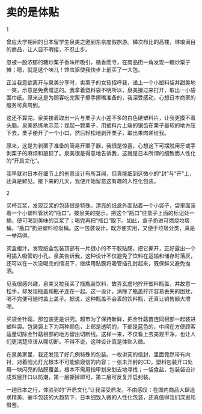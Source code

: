 # 卖的是体贴

1

曾应大学期间的日本留学生泉美之邀到东京度假旅游。鳞次栉比的高楼，琳琅满目的商品，让人目不暇接，不忍止步。

忽被一股浓郁的糖炒栗子香味所吸引，循香而寻，在商品街一角发现一糖炒栗子摊；嗯，就是这个味儿！馋虫驱使我快步上前买了一大包。

正当我意欲离开与泉美分享时，卖栗子的女孩招呼我，递上一个小塑料袋并甜美地一笑，示意是免费赠送的。我拿着塑料袋不明所以，泉美接过来打开，取出一小袋面巾纸。原来这是为顾客吃完栗子擦手擦嘴准备的，我深受感动，心想日本商家的服务可真周到。

这还不算完。泉美接着取出一片与栗子大小差不多的白色硬塑料片，让我更摸不着头脑。泉美熟练地示范：捏起一颗栗子，用塑料片上端的锯齿在栗子最软的地方压下去，栗子便开了一个小口，然后轻松地剥开栗子，取出果肉递给我。

原来，这是为剥栗子准备的简易开栗子器，我很是惊喜，心想这下可摆脱用牙或手剥栗子的麻烦和狼狈了。泉美很是得意地告诉我，这就是日本所谓的细致而人性化的“开启文化”。

我早就对日本在细节上的创意设计有所耳闻，但真能细到这微小的“封”与“开”上，还真是鲜见。接下来的几天，我便开始留意这有趣的人性化包装。

2

买杯豆浆，发现豆浆的包装很是特殊。漂亮的纸盒外面贴着一个小袋子，袋里面装着一个小塑料管状的“瓶口”。按泉美的提示，把这个“瓶口”往盒子上面的标记处一插，便可喝到美味的豆浆了；喝完再把“瓶口”取下。如此，盒子扔进可燃烧垃圾桶，“瓶口”扔进塑料垃圾桶。这一包装设计，既方便实用，又便于垃圾分类，真是一举两得。

买盒橙汁，发现纸盒包装顶部有一片很小的不干胶贴膜，把它撕开，正好露出一个可插入吸管的小孔。泉美告诉我，这种设计不仅避免了饮料在运输和储存时落灰，还可以在一次没喝完的情况下，继续用贴膜将吸管插孔封起来，既保鲜又避免抛洒。

见我很感兴趣，泉美又拉我买了瓶瓶装饮料，故弄玄虚地拧开塑料瓶盖，并故意一松手，却发现瓶盖和瓶子连在一起。这一设计，消除了瓶盖拧开容易丢失的困扰，喝不完便可随时盖上盖子。据说，这种瓶盖不会丢的饮料瓶，还真让销售额大增呢。

买袋金针菇，那包装更是讲究。超市为了保持新鲜，把金针菇苗连同根部一起装进塑料袋。包装袋上下为两种颜色，上部是透明的，下部是蓝色的，中间在方便顾客适量切除金针菇根部的地方留出切断线。这样一来，不仅看上去美观干净，也让人们更清楚应该从哪切断。不得不说，这种设计真是体贴入微。

在泉美家里，我还发现了好几例特殊的包装。一枚讲究的信封，里面竟然带有内衬，对着阳光灯光根本不可能偷窥信的内容；一张未开封的CD，塑料包装开口处用一块闪亮的贴膜覆盖，根本不需用指甲划来划去地寻找；一袋食盐，包装袋设计成双层开口以防潮，第一层撕掉即可，第二层可反复开启封装。

一趟日本之行，体验到的“开启文化”让我深受启发。不由感叹：在国内商品大肆追求精美、豪华包装的大趋势下，日本细致入微的人性化包装，还真值得我们深思和借鉴。